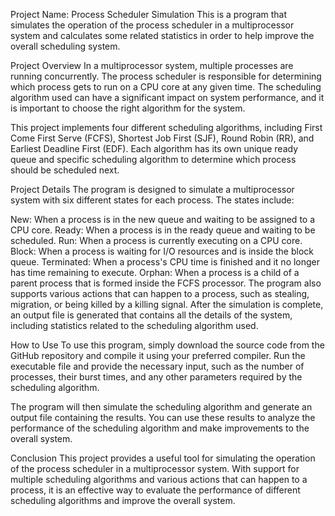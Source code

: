 Project Name: Process Scheduler Simulation
This is a program that simulates the operation of the process scheduler in a multiprocessor system and calculates some related statistics in order to help improve the overall scheduling system.

Project Overview
In a multiprocessor system, multiple processes are running concurrently. The process scheduler is responsible for determining which process gets to run on a CPU core at any given time. The scheduling algorithm used can have a significant impact on system performance, and it is important to choose the right algorithm for the system.

This project implements four different scheduling algorithms, including First Come First Serve (FCFS), Shortest Job First (SJF), Round Robin (RR), and Earliest Deadline First (EDF). Each algorithm has its own unique ready queue and specific scheduling algorithm to determine which process should be scheduled next.

Project Details
The program is designed to simulate a multiprocessor system with six different states for each process. The states include:

New: When a process is in the new queue and waiting to be assigned to a CPU core.
Ready: When a process is in the ready queue and waiting to be scheduled.
Run: When a process is currently executing on a CPU core.
Block: When a process is waiting for I/O resources and is inside the block queue.
Terminated: When a process's CPU time is finished and it no longer has time remaining to execute.
Orphan: When a process is a child of a parent process that is formed inside the FCFS processor.
The program also supports various actions that can happen to a process, such as stealing, migration, or being killed by a killing signal. After the simulation is complete, an output file is generated that contains all the details of the system, including statistics related to the scheduling algorithm used.

How to Use
To use this program, simply download the source code from the GitHub repository and compile it using your preferred compiler. Run the executable file and provide the necessary input, such as the number of processes, their burst times, and any other parameters required by the scheduling algorithm.

The program will then simulate the scheduling algorithm and generate an output file containing the results. You can use these results to analyze the performance of the scheduling algorithm and make improvements to the overall system.

Conclusion
This project provides a useful tool for simulating the operation of the process scheduler in a multiprocessor system. With support for multiple scheduling algorithms and various actions that can happen to a process, it is an effective way to evaluate the performance of different scheduling algorithms and improve the overall system.
